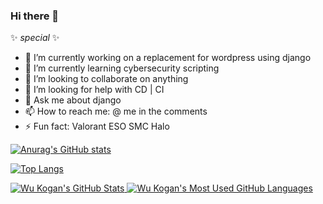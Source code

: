 ### Hi there 👋

 ✨ _special_ ✨ 

- 🔭 I’m currently working on a replacement for wordpress using django
- 🌱 I’m currently learning cybersecurity scripting
- 👯 I’m looking to collaborate on anything
- 🤔 I’m looking for help with CD | CI
- 💬 Ask me about django
- 📫 How to reach me: @ me in the comments
- ⚡ Fun fact: Valorant ESO SMC Halo



[![Anurag's GitHub stats](https://github-readme-stats.vercel.app/api?username=eddapp&show_icons=true&theme=tokyonight)](https://github.com/eddapp/eddapp)



[![Top Langs](https://github-readme-stats.vercel.app/api/top-langs/?username=eddapp&&show_icons=true&theme=tokyonight)](https://github.com/eddapp/eddapp)



<a href="https://github.com/eddapp/eddapp">
  <img align="top" src="https://github-readme-stats.vercel.app/api?username=eddapp&hide=contribs&count_private=true&theme=dracula&show_icons=true" alt="Wu Kogan's GitHub Stats" />
</a>


<a href="https://github.com/eddapp/eddapp">
  <img align="top" src="https://github-readme-stats.vercel.app/api/top-langs/?username=eddapp&count_private=true&theme=dracula&show_icons=true&hide=css&layout=compact&card_width=270" alt="Wu Kogan's Most Used GitHub Languages" />
</a>
